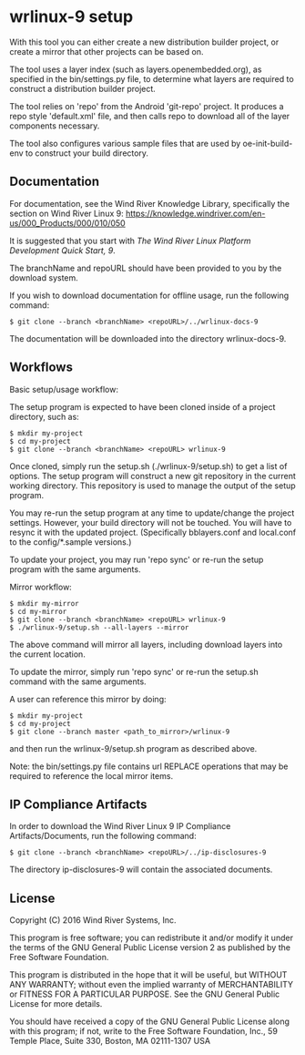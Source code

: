wrlinux-9 setup
===============

With this tool you can either create a new distribution builder project, or
create a mirror that other projects can be based on.

The tool uses a layer index (such as layers.openembedded.org), as specified in
the bin/settings.py file, to determine what layers are required to construct
a distribution builder project.

The tool relies on 'repo' from the Android 'git-repo' project.  It produces
a repo style 'default.xml' file, and then calls repo to download all of
the layer components necessary.

The tool also configures various sample files that are used by 
oe-init-build-env to construct your build directory.


Documentation
-------------

For documentation, see the Wind River Knowledge Library, specifically
the section on Wind River Linux 9:
https://knowledge.windriver.com/en-us/000_Products/000/010/050

It is suggested that you start with _The Wind River Linux Platform Development
Quick Start, 9_.

The branchName and repoURL should have been provided to you by the download
system.

If you wish to download documentation for offline usage, run the following
command:

    $ git clone --branch <branchName> <repoURL>/../wrlinux-docs-9

The documentation will be downloaded into the directory wrlinux-docs-9.


Workflows
---------

Basic setup/usage workflow:

The setup program is expected to have been cloned inside of a project
directory, such as:

    $ mkdir my-project
    $ cd my-project
    $ git clone --branch <branchName> <repoURL> wrlinux-9

Once cloned, simply run the setup.sh (./wrlinux-9/setup.sh) to get a list
of options.  The setup program will construct a new git repository in the
current working directory.  This repository is used to manage the output of
the setup program.

You may re-run the setup program at any time to update/change the project
settings.  However, your build directory will not be touched.  You will have
to resync it with the updated project.  (Specifically bblayers.conf and
local.conf to the config/*.sample versions.)

To update your project, you may run 'repo sync' or re-run the setup program
with the same arguments.


Mirror workflow:

    $ mkdir my-mirror
    $ cd my-mirror
    $ git clone --branch <branchName> <repoURL> wrlinux-9
    $ ./wrlinux-9/setup.sh --all-layers --mirror

The above command will mirror all layers, including download layers into the
current location.

To update the mirror, simply run 'repo sync' or re-run the setup.sh command
with the same arguments.


A user can reference this mirror by doing:

    $ mkdir my-project
    $ cd my-project
    $ git clone --branch master <path_to_mirror>/wrlinux-9

and then run the wrlinux-9/setup.sh program as described above.

Note: the bin/settings.py file contains url REPLACE operations that may be
required to reference the local mirror items.


IP Compliance Artifacts
-----------------------

In order to download the Wind River Linux 9 IP Compliance Artifacts/Documents,
run the following command:

    $ git clone --branch <branchName> <repoURL>/../ip-disclosures-9

The directory ip-disclosures-9 will contain the associated documents.


License
-------

Copyright (C) 2016 Wind River Systems, Inc.

This program is free software; you can redistribute it and/or modify
it under the terms of the GNU General Public License version 2 as
published by the Free Software Foundation.

This program is distributed in the hope that it will be useful,
but WITHOUT ANY WARRANTY; without even the implied warranty of
MERCHANTABILITY or FITNESS FOR A PARTICULAR PURPOSE.
See the GNU General Public License for more details.

You should have received a copy of the GNU General Public License
along with this program; if not, write to the Free Software
Foundation, Inc., 59 Temple Place, Suite 330, Boston, MA 02111-1307 USA
